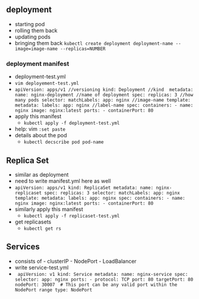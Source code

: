 ## deployment 
- starting pod
- rolling them back
- updating pods
- bringing them back
`kubectl create deployment deployment-name --image=image-name --replicas=NUMBER`

### deployment manifest
- deployment-test.yml
- `vim deployement-test.yml`
- `apiVersion: apps/v1 //versioning
    kind: Deployment //kind 
    metadata:
    name: nginx-deployment //name of deployment
    spec:
    replicas: 3 //how many pods
    selector:
        matchLabels:
        app: nginx //image-name
    template:
        metadata:
        labels:
            app: nginx //label-name
        spec:
        containers:
        - name: nginx
            image: nginx:latest
            ports:
            - containerPort: 80 `
- apply this manifest
  - `kubectl apply -f deployment-test.yml`
- help: vim     `:set paste`
- details about the pod
  - `kubectl decscribe pod pod-name`

## Replica Set
- similar as deployment 
- need to write manifest.yml here as well
- `apiVersion: apps/v1
kind: ReplicaSet
metadata:
  name: nginx-replicaset
spec:
  replicas: 3
  selector:
    matchLabels:
      app: nginx
  template:
    metadata:
      labels:
        app: nginx
    spec:
      containers:
      - name: nginx
        image: nginx:latest
        ports:
        - containerPort: 80` 
-  similarly apply this manifest
   -  `kubectl apply -f replicaset-test.yml`
- get replicasets
  - `kubectl get rs`
  
## Services
-   consists of
        -   clusterIP
        -   NodePort
        -   LoadBalancer
-  write service-test.yml
  -  ` apiVersion: v1
            kind: Service
            metadata:
            name: nginx-service
            spec:
            selector:
                app: nginx
            ports:
                - protocol: TCP
                port: 80
                targetPort: 80
                nodePort: 30007  # This port can be any valid port within the NodePort range
            type: NodePort`